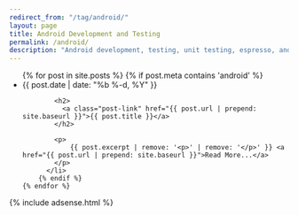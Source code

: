 ```yaml
---
redirect_from: "/tag/android/"
layout: page
title: Android Development and Testing
permalink: /android/
description: "Android development, testing, unit testing, espresso, and automated UI testing."
---
```

<div class="home">


  <ul class="post-list">
    {% for post in site.posts %}
		{% if post.meta contains 'android' %}
		  <li>
			<span class="post-meta">{{ post.date | date: "%b %-d, %Y" }}</span>

			<h2>
			  <a class="post-link" href="{{ post.url | prepend: site.baseurl }}">{{ post.title }}</a>
			</h2>

			<p>
				{{ post.excerpt | remove: '<p>' | remove: '</p>' }} <a href="{{ post.url | prepend: site.baseurl }}">Read More...</a>
			</p>
		  </li>
		{% endif %}
    {% endfor %}
  </ul>
  
 
</div>

{% include adsense.html %}